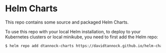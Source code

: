 # Helm Charts

This repo contains some source and packaged Helm Charts.

To use this repo with your local Helm installation, to deploy to your Kubernetes clusters or local minikube, you need to first add the Helm repo:

```bash
$ helm repo add dtannock-charts https://davidtannock.github.io/helm-charts/
```

